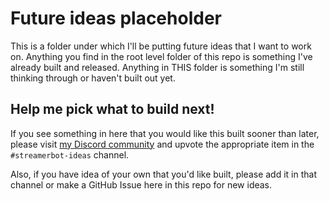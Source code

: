 # Future ideas placeholder

This is a folder under which I'll be putting future ideas that I want to work on. Anything you find in the root level folder of this repo is something I've already built and released. Anything in THIS folder is something I'm still thinking through or haven't built out yet.


## Help me pick what to build next!

If you see something in here that you would like this built sooner than later, please visit [my Discord community](https://tig.fyi/discord) and upvote the appropriate item in the `#streamerbot-ideas` channel.

Also, if you have idea of your own that you'd like built, please add it in that channel or make a GitHub Issue here in this repo for new ideas.
